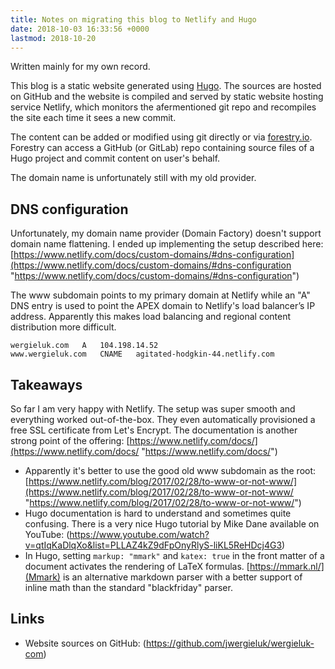 ```yaml
---
title: Notes on migrating this blog to Netlify and Hugo
date: 2018-10-03 16:33:56 +0000
lastmod: 2018-10-20
---
```


Written mainly for my own record.

This blog is a static website generated using [Hugo](gohugo.io). The sources
are hosted on GitHub and the website is compiled and served by static website
hosting service Netlify, which monitors the afermentioned git repo and
recompiles the site each time it sees a new commit.

The content can be added or modified using git
directly or via [forestry.io](https://www.forestry.io).
Forestry can access a GitHub (or GitLab) repo containing source files of a Hugo
project and commit content on user's behalf.

The domain name is unfortunately still with my old provider. 

## DNS configuration

Unfortunately, my domain name provider (Domain Factory) doesn't support domain
name flattening. I ended up implementing the setup described here:
[https://www.netlify.com/docs/custom-domains/#dns-configuration](https://www.netlify.com/docs/custom-domains/#dns-configuration
"https://www.netlify.com/docs/custom-domains/#dns-configuration")

The www subdomain points to my primary domain at Netlify while an "A" DNS entry
is used to point the APEX domain to Netlify's load balancer’s IP address. Apparently
this makes load balancing and regional content distribution more difficult.

    wergieluk.com	A	104.198.14.52
    www.wergieluk.com	CNAME	agitated-hodgkin-44.netlify.com

## Takeaways

So far I am very happy with Netlify. The setup was super smooth and everything
worked out-of-the-box.  They even automatically provisioned a free SSL
certificate from Let's Encrypt. The documentation is another strong point of
the offering:
[https://www.netlify.com/docs/](https://www.netlify.com/docs/ "https://www.netlify.com/docs/")

* Apparently it's better to use the good old www subdomain as the root: [https://www.netlify.com/blog/2017/02/28/to-www-or-not-www/](https://www.netlify.com/blog/2017/02/28/to-www-or-not-www/ "https://www.netlify.com/blog/2017/02/28/to-www-or-not-www/")
* Hugo documentation is hard to understand and sometimes quite confusing. There
  is a very nice Hugo tutorial by Mike Dane available on YouTube:
  (https://www.youtube.com/watch?v=qtIqKaDlqXo&list=PLLAZ4kZ9dFpOnyRlyS-liKL5ReHDcj4G3)
* In Hugo, setting `markup: "mmark"` and `katex: true` in the front matter of a
  document activates the rendering of LaTeX formulas.
  [https://mmark.nl/](Mmark) is an alternative markdown parser with a better
  support of inline math than the standard "blackfriday" parser.

## Links

* Website sources on GitHub: (https://github.com/jwergieluk/wergieluk-com)

<!-- vim: set syntax=markdown: set spelllang=en: set spell: -->
